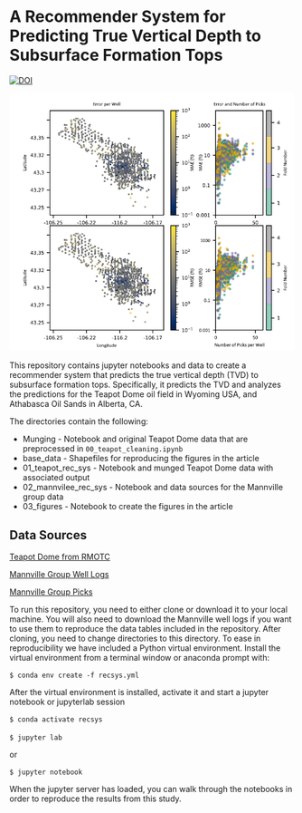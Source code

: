 # A Recommender System for Predicting True Vertical Depth to Subsurface Formation Tops

[![DOI](https://zenodo.org/badge/263936817.svg)](https://zenodo.org/badge/latestdoi/263936817)

![Prediction Error Maps](https://github.com/jessepisel/matrixfactorization/blob/master/error_maps.PNG)

This repository contains jupyter notebooks and data to create a recommender system that predicts the true vertical depth (TVD) to subsurface formation tops. Specifically, it predicts the TVD 
and analyzes the predictions for the Teapot Dome oil field in Wyoming USA, and Athabasca Oil Sands in Alberta, CA.

The directories contain the following:
* Munging - Notebook and original Teapot Dome data that are preprocessed in `00_teapot_cleaning.ipynb`
* base_data - Shapefiles for reproducing the figures in the article
* 01_teapot_rec_sys - Notebook and munged Teapot Dome data with associated output
* 02_mannvilee_rec_sys - Notebook and data sources for the Mannville group data
* 03_figures - Notebook to create the figures in the article

## Data Sources
[Teapot Dome from RMOTC](http://s3.amazonaws.com/open.source.geoscience/open_data/teapot/rmotc.tar)

[Mannville Group Well Logs](https://github.com/JustinGOSSES/predictatops/blob/master/demo/mannville_demo_data.zip)

[Mannville Group Picks](https://ags.aer.ca/publications/SPE_006.html)

To run this repository, you need to either clone or download it to your local machine. You will also need to download the Mannville well logs if you want to use them to reproduce the data tables included in the repository.
After cloning, you need to change directories to this directory. To ease in reproducibility we have included a Python virtual environment. Install the virtual environment from a terminal window or anaconda prompt with:

```
$ conda env create -f recsys.yml
```

After the virtual environment is installed, activate it and start a jupyter notebook or jupyterlab session

```
$ conda activate recsys

$ jupyter lab
```

or

```
$ jupyter notebook
```

When the jupyter server has loaded, you can walk through the notebooks in order to reproduce the results from this study.
